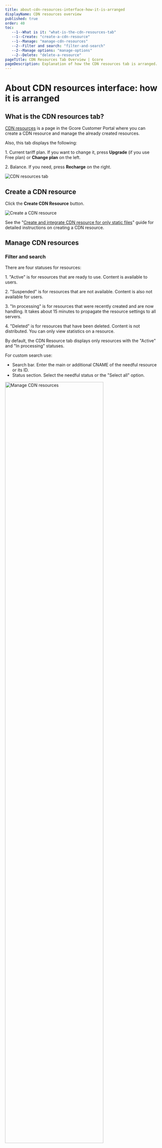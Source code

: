 ```yaml
---
title: about-cdn-resources-interface-how-it-is-arranged
displayName: CDN resources overview
published: true
order: 40
toc:
   --1--What is it: "what-is-the-cdn-resources-tab"
   --1--Create: "create-a-cdn-resource"
   --1--Manage: "manage-cdn-resources"
   --2--Filter and search: "filter-and-search"
   --2--Manage options: "manage-options"
   --2--Delete: "delete-a-resource"
pageTitle: CDN Resources Tab Overview | Gcore
pageDescription: Explanation of how the CDN resources tab is arranged. 
---
```

# About CDN resources interface: how it is arranged

## What is the CDN resources tab?

<a href="https://cdn.gcore.com/resources/list" target="_blank">CDN resources</a> is a page in the Gcore Customer Portal where you can create a CDN resource and manage the already created resources.

Also, this tab displays the following:

1\. Current tariff plan. If you want to change it, press **Upgrade** (if you use Free plan) or **Change plan** on the left.

2\. Balance. If you need, press **Recharge** on the right.  

<img src="https://assets.gcore.pro/docs/cdn/about-cdn-resources-interface-how-it-is-arranged/10276342871697.png" alt="CDN resources tab">

## Create a CDN resource

Click the **Create CDN Resource** button.

<img src="https://assets.gcore.pro/docs/cdn/about-cdn-resources-interface-how-it-is-arranged/10272561190417.png" alt="Create a CDN resource">

See the "<a href="https://gcore.com/docs/cdn/getting-started/create-a-cdn-resource/create-a-cdn-resource-for-only-static-files" target="_blank">Create and integrate CDN resource for only static files</a>" guide for detailed instructions on creating a CDN resource. 

## Manage CDN resources

### Filter and search

There are four statuses for resources:

1\. "Active" is for resources that are ready to use. Content is available to users.

2\. "Suspended" is for resources that are not available. Content is also not available for users.

3\. "In processing" is for resources that were recently created and are now handling. It takes about 15 minutes to propagate the resource settings to all servers.

4\. "Deleted" is for resources that have been deleted. Content is not distributed. You can only view statistics on a resource.

By default, the CDN Resource tab displays only resources with the "Active" and "In processing" statuses.  

For custom search use:

- Search bar. Enter the main or additional CNAME of the needful resource or its ID.
- Status section. Select the needful status or the "Select all" option.  

<img src="https://assets.gcore.pro/docs/cdn/about-cdn-resources-interface-how-it-is-arranged/10274072513937.png" alt="Manage CDN resources" width="80%">

### Manage options

You can manage a specific CDN resource directly from the list of CDN resources.

To do this, click on the three dots sign next to the required resource.

A list of possible options opens:

<img src="https://assets.gcore.pro/docs/cdn/about-cdn-resources-interface-how-it-is-arranged/10274251831185.png" alt="Manage options" width="80%">

- "Settings" opens the resource settings. You can also go to the resource settings by clicking on the CNAME of the resource.
- "Prefetch" opens the <a href="https://gcore.com/docs/cdn/load-the-content-to-cdn-before-users-request-it" target="_blank">Prefetch</a> section to upload the content to CDN before users request it.
- "Purge" opens the <a href="https://gcore.com/docs/cdn/clear-cdn-resource-cache-by-url-pattern-or-all" target="_blank">Purge</a> section to purge the resource cache.
- "Statistics" opens the <a href="https://gcore.com/docs/cdn/view-statistics-of-a-cdn-resource" target="_blank">reports</a> of a resource.
- "Turn on LIVE STREAMING preset" adds a set of settings <a href="https://gcore.com/docs/cdn/cdn-resource-options/configure-live-streams-and-video-delivery-via-cdn-only-for-paid-tariffs" target="_blank">to configure HLS file caching through RAM instead of through hard drives</a>.
- "Delete resource" deletes a resource. 

### Delete a resource

Users with the Administrator's or Engineer's rights can delete resources.

To delete a resource, click on the three dots sign on the left, select **Delete resource**, and confirm the action.

**Note**: The resources used for the Streaming service cannot be deleted.

By default, deleted resources are not displayed in the list of resources. Use [the filter](https://gcore.com/docs/cdn/about-cdn-resources-interface-how-it-is-arranged#filter-and-search) to display them. Deleted resources are shown in the list of all CDN resources for three months. Statistics for deleted resources are also available in the <a href="https://gcore.com/docs/cdn/view-statistics-of-a-cdn-resource" target="_blank">Reports</a> section during this time.

After resource deletion, the CNAME of this resource is no more connected with a resource. So you can use it for the new CDN resource.
